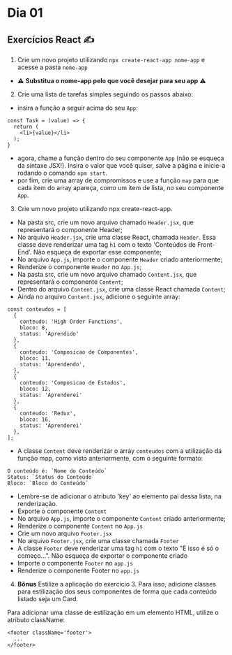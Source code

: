 # Dia 01

## Exercícios React :writing_hand:

1. Crie um novo projeto utilizando `npx create-react-app nome-app` e acesse a pasta `nome-app`
  - ⚠️ **Substitua o nome-app pelo que você desejar para seu app** ⚠️
2. Crie uma lista de tarefas simples seguindo os passos abaixo:
  - insira a função a seguir acima do seu `App`:
```
const Task = (value) => {
  return (
    <li>{value}</li>
  );
}
```

  - agora, chame a função dentro do seu componente `App` (não se esqueça da sintaxe JSX!). Insira o valor que você quiser, salve a página e inicie-a rodando o comando `npm start`.
  - por fim, crie uma array de compromissos e use a função `map` para que cada item do array apareça, como um item de lista, no seu componente `App`.

3. Crie um novo projeto utilizando npx create-react-app.
- Na pasta src, crie um novo arquivo chamado `Header.jsx`, que representará o componente Header;
- No arquivo `Header.jsx`, crie uma classe React, chamada `Header`. Essa classe deve renderizar uma tag `h1` com o texto 'Conteúdos de Front-End'. Não esqueça de exportar esse componente;
- No arquivo `App.js`, importe o componente `Header` criado anteriormente;
- Renderize o componente `Header` no `App.js`;
- Na pasta src, crie um novo arquivo chamado `Content.jsx`, que representará o componente `Content`;
- Dentro do arquivo `Content.jsx`, crie uma classe React chamada `Content`;
- Ainda no arquivo `Content.jsx`, adicione o seguinte array:
```
const conteudos = [
  {
    conteudo: 'High Order Functions',
    bloco: 8,
    status: 'Aprendido'
  },
  {
    conteudo: 'Composicao de Componentes',
    bloco: 11,
    status: 'Aprendendo',
  },
  {
    conteudo: 'Composicao de Estados',
    bloco: 12,
    status: 'Aprenderei'
  },
  {
    conteudo: 'Redux',
    bloco: 16,
    status: 'Aprenderei'
  },
];
```

  - A classe `Content` deve renderizar o array `conteudos` com a utilização da função map, como visto anteriormente, com o seguinte formato:

```
O conteúdo é: `Nome do Conteúdo`
Status: `Status do Conteúdo`
Bloco: `Bloco do Conteúdo`
```

  - Lembre-se de adicionar o atributo 'key' ao elemento pai dessa lista, na renderização.
  - Exporte o componente `Content`
  - No arquivo `App.js`, importe o componente `Content` criado anteriormente;
  - Renderize o componente `Content` no `App.js`
  - Crie um novo arquivo `Footer.jsx`
  - No arquivo `Footer.jsx`, crie uma classe chamada `Footer`
  - A classe `Footer` deve renderizar uma tag `h1` com o texto "E isso é só o começo...". Não esqueça de exportar o componente criado
  - Importe o componente `Footer` no `app.js`
  - Renderize o componente Footer no `app.js`


4. **Bônus** Estilize a aplicação do exercicio 3. Para isso, adicione classes para estilização dos seus componentes de forma que cada conteúdo listado seja um Card.

Para adicionar uma classe de estilização em um elemento HTML, utilize o atributo className:
```
<footer className='footer'>
  ...
</footer>
```